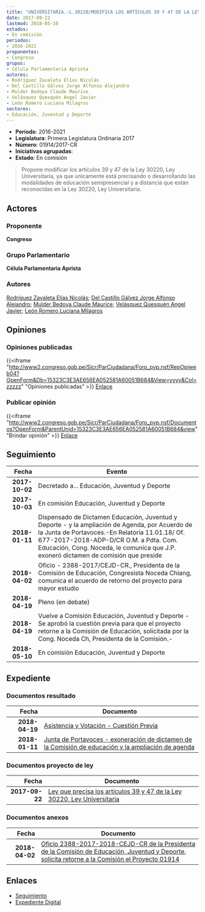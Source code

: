 ```yaml
---
title: "UNIVERSITARIA.-L.30220/MODIFICA LOS ARTÍCULOS 39 Y 47 DE LA LEY..."
date: 2017-09-22
lastmod: 2018-05-10
estados:
- En comisión
periodos:
- 2016-2021
proponentes:
- Congreso
grupos:
- Célula Parlamentaria Aprista
autores:
- Rodríguez Zavaleta Elías Nicolás
- Del Castillo Gálvez Jorge Alfonso Alejandro
- Mulder Bedoya Claude Maurice
- Velásquez Quesquén Angel Javier
- León Romero Luciana Milagros
sectores:
- Educación, Juventud y Deporte
---
```

- **Periodo**: 2016-2021
- **Legislatura**: Primera Legislatura Ordinaria 2017
- **Número**: 01914/2017-CR
- **Iniciativas agrupadas**: 
- **Estado**: En comisión

> Propone modificar los artículos 39 y 47 de la Ley 30220, Ley Universitaria, ya que unicamente está precisando o desarrollando las modalidades de educación semipresencial y a distancia que están reconocidas en la Ley 30220, Ley Universitaria.


## Actores

### Proponente

**Congreso**

### Grupo Parlamentario

**Célula Parlamentaria Aprista**

### Autores

[Rodríguez Zavaleta Elías Nicolás](mailto:mailto:erodriguez@congreso.gob.pe); [Del Castillo Gálvez Jorge Alfonso Alejandro](mailto:mailto:jdelcastillo@congreso.gob.pe); [Mulder Bedoya Claude Maurice](mailto:mailto:mmulder@congreso.gob.pe); [Velásquez Quesquén Angel Javier](mailto:mailto:jvelasquezq@congreso.gob.pe); [León Romero Luciana Milagros](mailto:mailto:lleon@congreso.gob.pe)

## Opiniones

### Opiniones publicadas

{{<iframe "http://www2.congreso.gob.pe/Sicr/ParCiudadana/Foro_pvp.nsf/RepOpiweb04?OpenForm&Db=15323C3E3AE656EA052581A60051B684&View=yyyy&Col=zzzzz" "Opiniones publicadas" >}}
[Enlace](http://www2.congreso.gob.pe/Sicr/ParCiudadana/Foro_pvp.nsf/RepOpiweb04?OpenForm&Db=15323C3E3AE656EA052581A60051B684&View=yyyy&Col=zzzzz)

### Publicar opinión

{{<iframe "http://www2.congreso.gob.pe/Sicr/ParCiudadana/Foro_pvp.nsf/Documentos?OpenForm&ParentUnid=15323C3E3AE656EA052581A60051B684&view" "Brindar opinión" >}}
[Enlace](http://www2.congreso.gob.pe/Sicr/ParCiudadana/Foro_pvp.nsf/Documentos?OpenForm&ParentUnid=15323C3E3AE656EA052581A60051B684&view)


## Seguimiento

| Fecha | Evento |
|------:|--------|
| **2017-10-02** | Decretado a... Educación, Juventud y Deporte |
| **2017-10-03** | En comisión Educación, Juventud y Deporte |
| **2018-01-11** | Dispensado de Dictamen Educación, Juventud y Deporte - y la ampliación de Agenda, por Acuerdo de la Junta de Portavoces.-En Relatoría 11.01.18/ Of. 677-2017-2018-ADP-D/CR O.M. a Pdta. Com. Educación, Cong. Noceda, le comunica que J.P. exoneró dictamen de comisión que preside |
| **2018-04-02** | Oficio - 2388-2017/CEJD-CR., Presidenta de la Comisión de Educación, Congresista Noceda Chiang, comunica el acuerdo de retorno del proyecto para mayor estudio |
| **2018-04-19** | Pleno (en debate) |
| **2018-04-19** | Vuelve a Comisión Educación, Juventud y Deporte - Se aprobó la cuestión previa para que el proyecto retorne a la Comisión de Educación, solicitada por la Cong. Noceda Ch, Presidenta de la Comisión.- |
| **2018-05-10** | En comisión Educación, Juventud y Deporte |

## Expediente

### Documentos resultado

| Fecha | Documento |
|------:|-----------|
| **2018-04-19** | [Asistencia y Votación - Cuestión Previa](http://www.leyes.congreso.gob.pe/Documentos/2016_2021/Asistencia_y_Votacion/Proyectos_de_Ley/AVCP0191420180419..pdf) |
| **2018-01-11** | [Junta de Portavoces - exoneración de dictamen de la Comisión de educación y la ampliación de agenda](http://www.leyes.congreso.gob.pe/Documentos/2016_2021/Acuerdos/Junta_Portavoces/AJP019142018011.pdf) |

### Documentos proyecto de ley

| Fecha | Documento |
|------:|-----------|
| **2017-09-22** | [Ley que precisa los artículos 39 y 47 de la Ley 30220, Ley Universitaria](http://www.leyes.congreso.gob.pe/Documentos/2016_2021/Proyectos_de_Ley_y_de_Resoluciones_Legislativas/PL0191420170922.pdf) |

### Documentos anexos

| Fecha | Documento |
|------:|-----------|
| **2018-04-02** | [Oficio 2388-2017-2018-CEJD-CR de la Presidenta de la Comisión de Educación, Juventud y Deporte, solicita retorne a la Comisión el Proyecto 01914](http://www.leyes.congreso.gob.pe/Documentos/2016_2021/Oficios/Congresistas/OFICIO-2388-2017-2018-CEJD-CR.pdf) |

## Enlaces

- [Seguimiento](http://www2.congreso.gob.pe/Sicr/TraDocEstProc/CLProLey2016.nsf/f7fff46988ca05b1052578e100829cc7/7e5ae0c3f4c4d7a6052581a60052b7cf?OpenDocument)
- [Expediente Digital](http://www2.congreso.gob.pe/Sicr/TraDocEstProc/CLProLey2016.nsf/f7fff46988ca05b1052578e100829cc7/7e5ae0c3f4c4d7a6052581a60052b7cf?OpenDocument&Click=05257FB7005EB655.eb71d0cf91d8294e05256cdf006b5706/$Body/0.1C6C)

